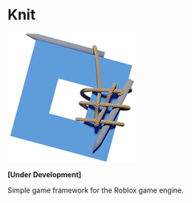 # Knit

![Knit](logo/logo_256.png)

**[Under Development]**

Simple game framework for the Roblox game engine.